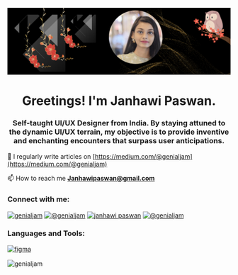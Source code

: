 ![cover photo](png_20230520_181023_0000[69].png)
<h1 align="center">Greetings! I'm Janhawi Paswan.</h1>
<h3 align="center">Self-taught UI/UX Designer from India. By staying attuned to the dynamic UI/UX terrain, my objective is to provide inventive and enchanting encounters that surpass user anticipations.</h3>

📝 I regularly write articles on [https://medium.com/@genialjam](https://medium.com/@genialjam)

📫 How to reach me **Janhawipaswan@gmail.com**

<h3 align="left">Connect with me:</h3>
<p align="left">
<a href="https://twitter.com/genialjam" target="blank"><img align="center" src="https://raw.githubusercontent.com/rahuldkjain/github-profile-readme-generator/master/src/images/icons/Social/twitter.svg" alt="genialjam" height="30" width="40" /></a>
<a href="https://instagram.com/genialjam" target="blank"><img align="center" src="https://raw.githubusercontent.com/rahuldkjain/github-profile-readme-generator/master/src/images/icons/Social/instagram.svg" alt="@genialjam" height="30" width="40" /></a>
<a href="https://dribbble.com/genialjam" target="blank"><img align="center" src="https://raw.githubusercontent.com/rahuldkjain/github-profile-readme-generator/master/src/images/icons/Social/dribbble.svg" alt="janhawi paswan" height="30" width="40" /></a>
<a href="https://medium.com/@genialjam" target="blank"><img align="center" src="![Medium](https://img.shields.io/badge/Medium-12100E?style=for-the-badge&logo=medium&logoColor=white" alt="@genialjam" height="30" width="40" /></a>
</p>

<h3 align="left">Languages and Tools:</h3>
<p align="left"> <a href="https://www.figma.com/" target="_blank" rel="noreferrer"> <img src="https://www.vectorlogo.zone/logos/figma/figma-icon.svg" alt="figma" width="40" height="40"/> </a> </p>

<p><img align="center" src="https://github-readme-streak-stats.herokuapp.com/?user=genialjam&" alt="genialjam" /></p>
